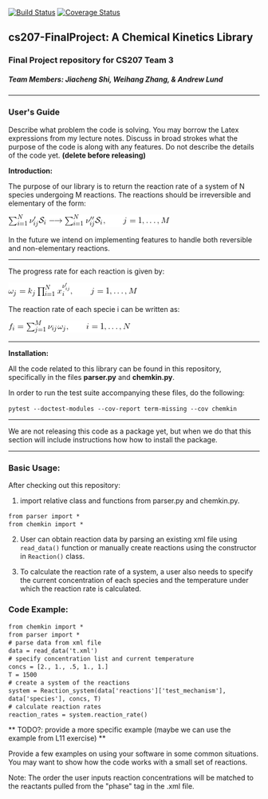 [![Build Status](https://travis-ci.org/cs207team3/cs207-FinalProject.svg?branch=master)](https://travis-ci.org/cs207team3/cs207-FinalProject.svg?branch=master)
[![Coverage Status](https://coveralls.io/repos/github/cs207team3/cs207-FinalProject/badge.svg?branch=master)](https://coveralls.io/github/cs207team3/cs207-FinalProject?branch=master)

## cs207-FinalProject: A Chemical Kinetics Library
### Final Project repository for CS207 Team 3
##### Team Members: Jiacheng Shi, Weihang Zhang, & Andrew Lund

---

### User's Guide

Describe what problem the code is solving. You may borrow the Latex expressions from my lecture notes. Discuss in broad
strokes what the purpose of the code is along with any features. Do not describe the details of the code yet. **(delete before releasing)**

**Introduction:**

The purpose of our library is to return the reaction rate of a system of N species undergoing M reactions. The reactions should be irreversible and elementary of the form:

![img](https://github.com/cs207team3/cs207-FinalProject/blob/master/equations/reaction_form.png "Reaction Form")

In the future we intend on implementing features to handle both reversible and non-elementary reactions.

-----

The progress rate for each reaction is given by:

![img](https://github.com/cs207team3/cs207-FinalProject/blob/master/equations/progress_rate.png "Progress Rate")

The reaction rate of each specie i can be written as:

![img](https://github.com/cs207team3/cs207-FinalProject/blob/master/equations/reaction_rate.png "Reaction Rate")

------

**Installation:**

All the code related to this library can be found in this repository, specifically in the files **parser.py** and **chemkin.py**.

In order to run the test suite accompanying these files, do the following:

`pytest --doctest-modules --cov-report term-missing --cov chemkin`

----

We are not releasing this code as a package yet, but when we do that this section will include instructions how how to install the package.

----

### Basic Usage:
After checking out this repository:
1. import relative class and functions from parser.py and chemkin.py.

  ```
  from parser import *
  from chemkin import *
  ```

2. User can obtain reaction data by parsing an existing xml file using `read_data()` function or manually create reactions using the constructor in `Reaction()` class.

3. To calculate the reaction rate of a system, a user also needs to specify the current concentration of each species and the temperature under which the reaction rate is calculated.

### Code Example:
```
from chemkin import *
from parser import *
# parse data from xml file
data = read_data('t.xml')
# specify concentration list and current temperature
concs = [2., 1., .5, 1., 1.]
T = 1500
# create a system of the reactions
system = Reaction_system(data['reactions']['test_mechanism'], data['species'], concs, T)
# calculate reaction rates
reaction_rates = system.reaction_rate()
```

** TODO?: provide a more specific example (maybe we can use the example from L11 exercise) **

Provide a few examples on using your software in some common situations. You may want to show how the code works with a small set of reactions.

Note: The order the user inputs reaction concentrations will be matched to the reactants pulled from the "phase" tag in the .xml file.
